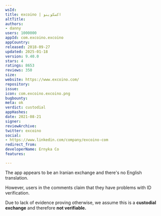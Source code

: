 ```yaml
---
wsId: 
title: excoino | اکسکوینو
altTitle: 
authors:
- danny
users: 1000000
appId: com.excoino.excoino
appCountry: 
released: 2018-09-27
updated: 2025-01-18
version: 9.40.0
stars: 4
ratings: 8653
reviews: 350
size: 
website: https://www.excoino.com/
repository: 
issue: 
icon: com.excoino.excoino.png
bugbounty: 
meta: ok
verdict: custodial
appHashes: 
date: 2021-08-21
signer: 
reviewArchive: 
twitter: excoino
social:
- https://www.linkedin.com/company/excoino-com
redirect_from: 
developerName: Ernyka Co
features: 

---
```


The app appears to be an Iranian exchange and there's no English translation.

However, users in the comments claim that they have problems with ID verification.

Due to lack of evidence proving otherwise, we assume this is a **custodial exchange** and therefore **not verifiable.**

